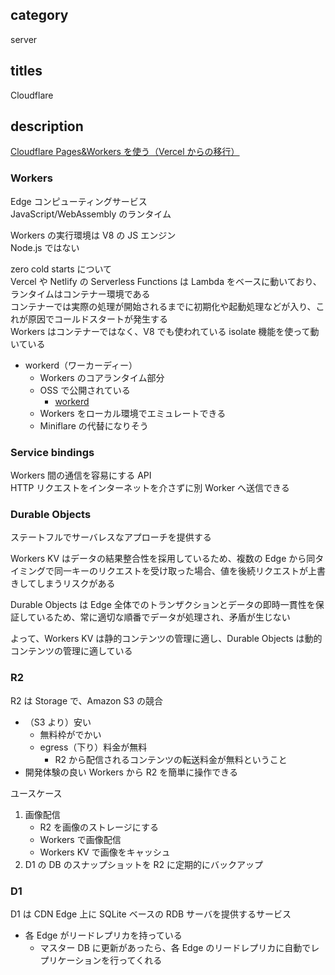 ## category

server

## titles

Cloudflare

## description

<a href="https://zenn.dev/kurosame/articles/ebae865d729a38" target="_blank">Cloudflare Pages&Workers を使う（Vercel からの移行）</a>

### Workers

Edge コンピューティングサービス  
JavaScript/WebAssembly のランタイム

Workers の実行環境は V8 の JS エンジン  
Node.js ではない

zero cold starts について  
Vercel や Netlify の Serverless Functions は Lambda をベースに動いており、ランタイムはコンテナー環境である  
コンテナーでは実際の処理が開始されるまでに初期化や起動処理などが入り、これが原因でコールドスタートが発生する  
Workers はコンテナーではなく、V8 でも使われている isolate 機能を使って動いている

- workerd（ワーカーディー）
  - Workers のコアランタイム部分
  - OSS で公開されている
    - <a href="https://github.com/cloudflare/workerd" target="_blank">workerd</a>
  - Workers をローカル環境でエミュレートできる
  - Miniflare の代替になりそう

### Service bindings

Workers 間の通信を容易にする API  
HTTP リクエストをインターネットを介さずに別 Worker へ送信できる

### Durable Objects

ステートフルでサーバレスなアプローチを提供する

Workers KV はデータの結果整合性を採用しているため、複数の Edge から同タイミングで同一キーのリクエストを受け取った場合、値を後続リクエストが上書きしてしまうリスクがある

Durable Objects は Edge 全体でのトランザクションとデータの即時一貫性を保証しているため、常に適切な順番でデータが処理され、矛盾が生じない

よって、Workers KV は静的コンテンツの管理に適し、Durable Objects は動的コンテンツの管理に適している

### R2

R2 は Storage で、Amazon S3 の競合

- （S3 より）安い
  - 無料枠がでかい
  - egress（下り）料金が無料
    - R2 から配信されるコンテンツの転送料金が無料ということ
- 開発体験の良い Workers から R2 を簡単に操作できる

ユースケース

1. 画像配信
   - R2 を画像のストレージにする
   - Workers で画像配信
   - Workers KV で画像をキャッシュ
1. D1 の DB のスナップショットを R2 に定期的にバックアップ

### D1

D1 は CDN Edge 上に SQLite ベースの RDB サーバを提供するサービス

- 各 Edge がリードレプリカを持っている
  - マスター DB に更新があったら、各 Edge のリードレプリカに自動でレプリケーションを行ってくれる

